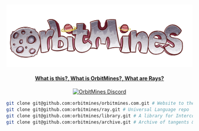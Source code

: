 <div align="center">

![logo](./orbitmines.logo.3000x1000.png)

#### [What is this?, What is OrbitMines?, What are Rays?](https://github.com/orbitmines/orbitmines.com?tab=readme-ov-file#what-is-this-what-is-orbitmines-what-are-rays)

[![OrbitMines Discord](https://img.shields.io/discord/1055502602365845534.svg?label=Discord&logo=Discord&colorB=7289da&style=for-the-badge)](https://discord.orbitmines.com)

</div>

```sh
git clone git@github.com:orbitmines/orbitmines.com.git # Website to the old internet
git clone git@github.com:orbitmines/ray.git # Universal Language repo
git clone git@github.com:orbitmines/library.git # A library for Intercommunication between Languages
git clone git@github.com:orbitmines/archive.git # Archive of tangents & history
```
